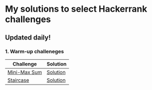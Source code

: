 # My solutions to select Hackerrank challenges

## Updated daily!

### 1. Warm-up challeneges

| Challenge  | Solution |
| ------------- | ------------- |
|  [Mini-Max Sum](https://www.hackerrank.com/challenges/mini-max-sum/problem) | [Solution](https://github.com/mughees-asif/hackerrank-solved-challenges/blob/master/warmup/miniMaxChallenge/src/com/mughees/Main.java)  |
| [Staircase](https://www.hackerrank.com/challenges/staircase/problem)  | [Solution](https://github.com/mughees-asif/hackerrank-solved-challenges/blob/master/warmup/Staircase/src/com/mughees/Main.java)  |